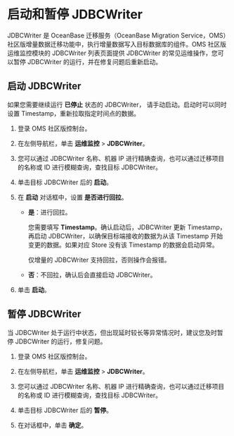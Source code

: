 # 启动和暂停 JDBCWriter

JDBCWriter 是 OceanBase 迁移服务（OceanBase Migration Service，OMS）社区版增量数据迁移功能中，执行增量数据写入目标数据库的组件。OMS 社区版运维监控模块的 JDBCWriter 列表页面提供 JDBCWriter 的常见运维操作，您可以暂停 JDBCWriter 的运行，并在修复问题后重新启动。

## 启动 JDBCWriter

如果您需要继续运行 **已停止** 状态的 JDBCWriter， 请手动启动。启动时可以同时设置 Timestamp，重新拉取指定时间点的数据。

1. 登录 OMS 社区版控制台。

2. 在左侧导航栏，单击 **运维监控** \> **JDBCWriter**。

3. 您可以通过 JDBCWriter 名称、机器 IP 进行精确查询，也可以通过迁移项目的名称或 ID 进行模糊查询，查找目标 JDBCWriter。

4. 单击目标 JDBCWriter 后的 **启动**。

5. 在 **启动** 对话框中，设置 **是否进行回拉**。

   * **是**：进行回拉。

     您需要填写 **Timestamp**。确认启动后，JDBCWriter 更新 Timestamp，再启动 JDBCWriter，以确保目标端接收的数据为从该 Timestamp 开始变更的数据。如果对应 Store 没有该 Timestamp 的数据会启动异常。

     仅增量的 JDBCWriter 支持回拉，否则操作会报错。
   
   * **否**：不回拉，确认后会直接启动 JDBCWriter。

6. 单击 **启动**。

## 暂停 JDBCWriter

当 JDBCWriter 处于运行中状态，但出现延时较长等异常情况时，建议您及时暂停 JDBCWriter 的运行，修复问题。 

1. 登录 OMS 社区版控制台。

2. 在左侧导航栏，单击 **运维监控** \> **JDBCWriter**。

3. 您可以通过 JDBCWriter 名称、机器 IP 进行精确查询，也可以通过迁移项目的名称或 ID 进行模糊查询，查找目标 JDBCWriter。

4. 单击目标 JDBCWriter 后的 **暂停**。

5. 在对话框中，单击 **确定**。